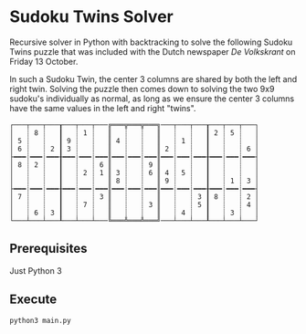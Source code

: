 # Sudoku Twins Solver
Recursive solver in Python with backtracking to solve the following Sudoku Twins puzzle that was included with the 
Dutch newspaper _De Volkskrant_ on Friday 13 October.

In such a Sudoku Twin, the center 3 columns are shared by both the left and right twin. Solving the puzzle then comes
down to solving the two 9x9 sudoku's individually as normal, as long as we ensure the center 3 columns have the same
values in the left and right "twins".

```text
┌───┬───┬───┰───┬───┬───╔═══╦═══╦═══╗───┬───┬───┰───┬───┬───┐
│   ┊ 8 ┊   ┃   ┊ 1 ┊   ║   ┊   ┊   ║   ┊   ┊   ┃ 2 ┊ 5 ┊   │
│ 5 ┊   ┊   ┃ 9 ┊   ┊   ║ 4 ┊   ┊   ║   ┊ 1 ┊   ┃   ┊   ┊   │
│ 6 ┊   ┊ 2 ┃ 3 ┊   ┊   ║   ┊   ┊   ║ 2 ┊   ┊   ┃   ┊   ┊ 6 │
├━━━┊━━━┊━━━╂━━━┊━━━┊━━━║━━━┊━━━┊━━━║━━━┊━━━┊━━━╂━━━┊━━━┊━━━┤
│ 8 ┊ 2 ┊   ┃   ┊   ┊ 6 ║   ┊   ┊ 9 ║   ┊   ┊   ┃   ┊   ┊   │
│   ┊   ┊   ┃   ┊ 2 ┊ 1 ║ 3 ┊   ┊ 6 ║ 4 ┊ 5 ┊   ┃   ┊   ┊   │
│   ┊   ┊   ┃   ┊   ┊   ║ 8 ┊   ┊   ║ 9 ┊   ┊   ┃   ┊ 1 ┊ 3 │
├━━━┊━━━┊━━━╂━━━┊━━━┊━━━║━━━┊━━━┊━━━║━━━┊━━━┊━━━╂━━━┊━━━┊━━━┤
│ 7 ┊   ┊   ┃   ┊   ┊ 3 ║   ┊   ┊   ║   ┊   ┊ 3 ┃ 8 ┊   ┊ 2 │
│   ┊   ┊   ┃   ┊ 7 ┊   ║   ┊   ┊ 3 ║   ┊   ┊ 5 ┃   ┊   ┊ 4 │
│   ┊ 6 ┊ 3 ┃   ┊   ┊   ║   ┊   ┊   ║   ┊ 4 ┊   ┃   ┊ 3 ┊   │
└───┴───┴───┸───┴───┴───╚═══╩═══╩═══╝───┴───┴───┸───┴───┴───┘

```

## Prerequisites
Just Python 3

## Execute
```bash
python3 main.py
```

